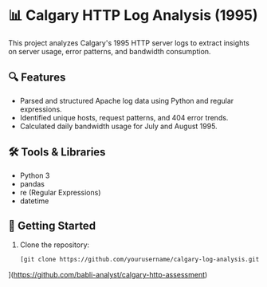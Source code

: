 # 📊 Calgary HTTP Log Analysis (1995)

This project analyzes Calgary's 1995 HTTP server logs to extract insights on server usage, error patterns, and bandwidth consumption.

## 🔍 Features

- Parsed and structured Apache log data using Python and regular expressions.
- Identified unique hosts, request patterns, and 404 error trends.
- Calculated daily bandwidth usage for July and August 1995.

## 🛠️ Tools & Libraries

- Python 3
- pandas
- re (Regular Expressions)
- datetime

## 🚀 Getting Started

1. Clone the repository:

   ```bash
   [git clone https://github.com/yourusername/calgary-log-analysis.git
](https://github.com/babli-analyst/calgary-http-assessment)
